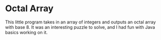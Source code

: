 # Octal Array 
This little program takes in an array of integers and outputs an octal array with base 8. It was an interesting puzzle to solve, and I had fun with Java basics working on it. 